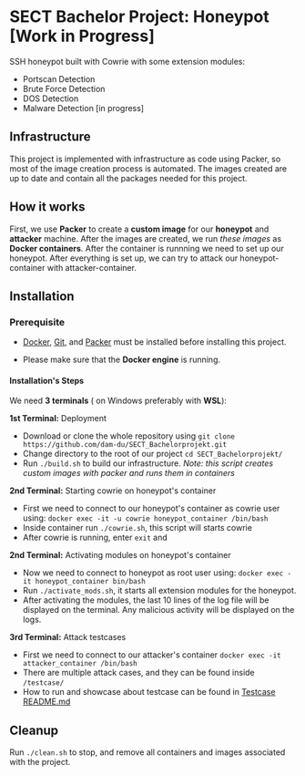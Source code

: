 # SECT Bachelor Project: Honeypot [Work in Progress]

SSH honeypot built with Cowrie with some extension modules:
- Portscan Detection
- Brute Force Detection
- DOS Detection
- Malware Detection [in progress]

## Infrastructure

This project is implemented with infrastructure as code using Packer, so most of the image creation process is automated. The images created are up to date and contain all the packages needed for this project.

## How it works

First, we use **Packer** to create a **__custom image__** for our **honeypot** and **attacker** machine. After the images are created, we run *these images* as **Docker containers**. After the container is runnning we need to set up our honeypot. After everything is set up, we can try to attack our honeypot-container with attacker-container.  

## Installation

### Prerequisite

* [Docker](https://docs.docker.com/get-docker/), [Git](https://github.com/git-guides/install-git), and [Packer](https://developer.hashicorp.com/packer/tutorials/docker-get-started/get-started-install-cli) must be installed before installing this project.

* Please make sure that the **Docker engine** is running.

#### Installation's Steps

We need **3 terminals** ( on Windows preferably with **WSL**):

**1st Terminal:** Deployment
- Download or clone the whole repository using
	`git clone https://github.com/dam-du/SECT_Bachelorprojekt.git`
- Change directory to the root of our project
	`cd SECT_Bachelorprojekt/`
- Run `./build.sh` to build our infrastructure.
*Note: *this script creates custom images with packer and runs them in containers**

**2nd Terminal:** Starting cowrie on honeypot's container
- First we need to connect to our honeypot's container as cowrie user using:
`docker exec -it -u cowrie honeypot_container /bin/bash`
- Inside container run `./cowrie.sh`, this script will starts cowrie
- After cowrie is running, enter `exit` and

 **2nd Terminal:** Activating modules on honeypot's container 
- Now we need to connect to honeypot as root user using:
`docker exec -it honeypot_container bin/bash`
- Run `./activate_mods.sh`, it starts all extension modules for the honeypot.
- After activating the modules, the last 10 lines of the log file will be displayed on the terminal. Any malicious activity will be displayed on the logs.

**3rd Terminal:** Attack testcases
- First we need to connect to our attacker's container
`docker exec -it attacker_container /bin/bash`
- There are multiple attack cases, and they can be found inside `/testcase/`
- How to run and showcase about testcase can be found in [Testcase README.md](https://github.com/dam-du/SECT_Bachelorprojekt/blob/main/packer/upload/testcase/README.md)

## Cleanup

Run `./clean.sh` to stop, and remove all containers and images associated with the project.
